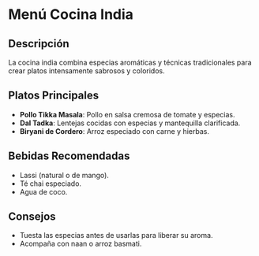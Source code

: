 # Menú Cocina India

## Descripción

La cocina india combina especias aromáticas y técnicas tradicionales para crear platos intensamente sabrosos y coloridos.

## Platos Principales

- **Pollo Tikka Masala**: Pollo en salsa cremosa de tomate y especias.
- **Dal Tadka**: Lentejas cocidas con especias y mantequilla clarificada.
- **Biryani de Cordero**: Arroz especiado con carne y hierbas.

## Bebidas Recomendadas

- Lassi (natural o de mango).
- Té chai especiado.
- Agua de coco.

## Consejos

- Tuesta las especias antes de usarlas para liberar su aroma.
- Acompaña con naan o arroz basmati.
